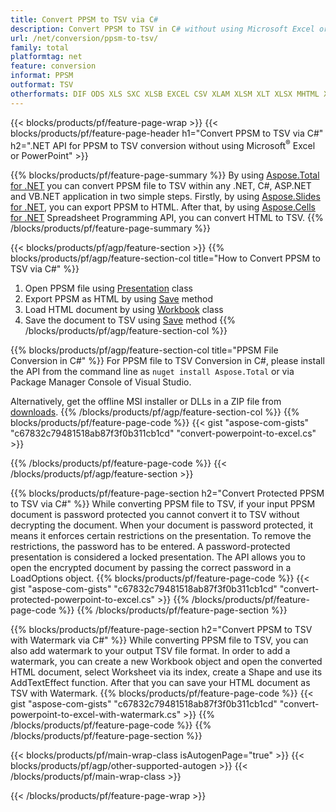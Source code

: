 ```yaml
---
title: Convert PPSM to TSV via C# 
description: Convert PPSM to TSV in C# without using Microsoft Excel or Powerpoint
url: /net/conversion/ppsm-to-tsv/
family: total
platformtag: net
feature: conversion
informat: PPSM
outformat: TSV
otherformats: DIF ODS XLS SXC XLSB EXCEL CSV XLAM XLSM XLT XLSX MHTML XLTM FODS MARKDOWN XLTX DOC DOCX DOCM DOT DOTM DOTX ODT OTT RTF WORD WORDML TEXT FLATOPX
---
```

{{< blocks/products/pf/feature-page-wrap >}}
{{< blocks/products/pf/feature-page-header h1="Convert PPSM to TSV via C#" h2=".NET API for PPSM to TSV conversion without using Microsoft<sup>&reg;</sup> Excel or PowerPoint" >}}

{{% blocks/products/pf/feature-page-summary %}}
By using [Aspose.Total for .NET](https://products.aspose.com/total/net/) you can convert PPSM file to TSV within any .NET, C#, ASP.NET and VB.NET application in two simple steps. Firstly, by using [Aspose.Slides for .NET](https://products.aspose.com/slides/net/), you can export PPSM to HTML. After that, by using [Aspose.Cells for .NET](https://products.aspose.com/cells/net/) Spreadsheet Programming API, you can convert HTML to TSV. 
{{% /blocks/products/pf/feature-page-summary  %}}

{{< blocks/products/pf/agp/feature-section >}}
{{% blocks/products/pf/agp/feature-section-col title="How to Convert PPSM to TSV via C#" %}}
1. Open PPSM file using [Presentation](https://apireference.aspose.com/slides/net/aspose.slides/presentation) class
2. Export PPSM as HTML by using [Save](https://apireference.aspose.com/slides/net/aspose.slides.presentation/save/methods/5) method
3. Load HTML document by using [Workbook](https://apireference.aspose.com/cells/net/aspose.cells/workbook) class 
4. Save the document to TSV using [Save](https://apireference.aspose.com/cells/net/aspose.cells.workbook/save/methods/4) method
{{% /blocks/products/pf/agp/feature-section-col %}}

{{% blocks/products/pf/agp/feature-section-col title="PPSM File Conversion in C#" %}}
For PPSM file to TSV Conversion in C#, please install the API from the command line as ```nuget install Aspose.Total``` or via Package Manager Console of Visual Studio.

Alternatively, get the offline MSI installer or DLLs in a ZIP file from [downloads](https://downloads.aspose.com/total/net).
{{% /blocks/products/pf/agp/feature-section-col %}}
{{% blocks/products/pf/feature-page-code %}}
{{< gist "aspose-com-gists" "c67832c79481518ab87f3f0b311cb1cd" "convert-powerpoint-to-excel.cs" >}}

{{% /blocks/products/pf/feature-page-code %}}
{{< /blocks/products/pf/agp/feature-section >}}

{{% blocks/products/pf/feature-page-section  h2="Convert Protected PPSM to TSV via C#" %}}
While converting PPSM file to TSV, if your input PPSM document is password protected you cannot convert it to TSV without decrypting the document. When your document is password protected, it means it enforces certain restrictions on the presentation. To remove the restrictions, the password has to be entered. A password-protected presentation is considered a locked presentation. The API allows you to open the encrypted document by passing the correct password in a LoadOptions object.
{{% blocks/products/pf/feature-page-code %}}
{{< gist "aspose-com-gists" "c67832c79481518ab87f3f0b311cb1cd" "convert-protected-powerpoint-to-excel.cs" >}}
{{% /blocks/products/pf/feature-page-code  %}}
{{% /blocks/products/pf/feature-page-section %}}

{{% blocks/products/pf/feature-page-section  h2="Convert PPSM to TSV with Watermark via C#" %}}
While converting PPSM file to TSV, you can also add watermark to your output TSV file format. In order to add a watermark, you can create a new Workbook object and open the converted HTML document, select Worksheet via its index, create a Shape and use its AddTextEffect function. After that you can save your HTML document as TSV with Watermark. 
{{% blocks/products/pf/feature-page-code %}}
{{< gist "aspose-com-gists" "c67832c79481518ab87f3f0b311cb1cd" "convert-powerpoint-to-excel-with-watermark.cs" >}}
{{% /blocks/products/pf/feature-page-code  %}}
{{% /blocks/products/pf/feature-page-section %}}

{{< blocks/products/pf/main-wrap-class isAutogenPage="true" >}}
{{< blocks/products/pf/agp/other-supported-autogen >}}
{{< /blocks/products/pf/main-wrap-class >}}

{{< /blocks/products/pf/feature-page-wrap >}}